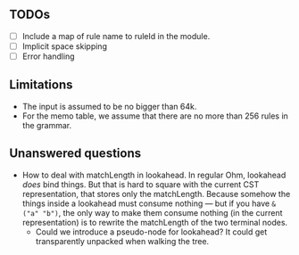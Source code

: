 ## TODOs

- [ ] Include a map of rule name to ruleId in the module.
- [ ] Implicit space skipping
- [ ] Error handling

## Limitations

- The input is assumed to be no bigger than 64k.
- For the memo table, we assume that there are no more than 256 rules in the grammar.

## Unanswered questions

- How to deal with matchLength in lookahead. In regular Ohm, lookahead _does_ bind things. But that is hard to square with the current CST representation, that stores only the matchLength. Because somehow the things inside a lookahead must consume nothing — but if you have `&("a" "b")`, the only way to make them consume nothing (in the current representation) is to rewrite the matchLength of the two terminal nodes.
  - Could we introduce a pseudo-node for lookahead? It could get transparently unpacked when walking the tree.

